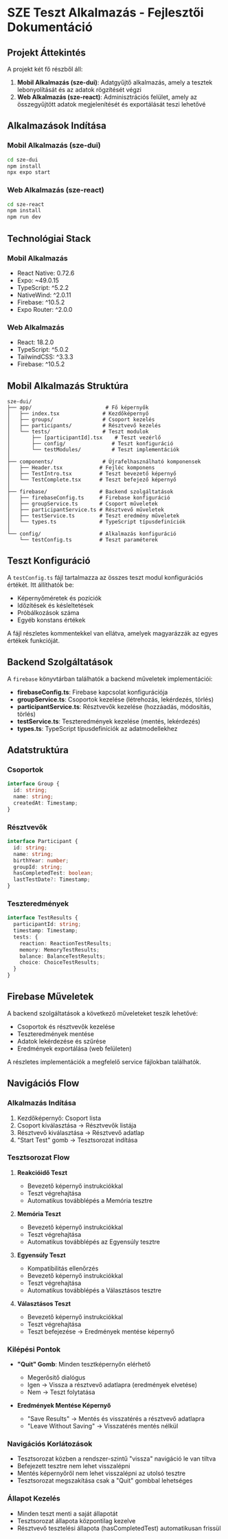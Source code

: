 # SZE Teszt Alkalmazás - Fejlesztői Dokumentáció

## Projekt Áttekintés

A projekt két fő részből áll:
1. **Mobil Alkalmazás (sze-dui)**: Adatgyűjtő alkalmazás, amely a tesztek lebonyolítását és az adatok rögzítését végzi
2. **Web Alkalmazás (sze-react)**: Adminisztrációs felület, amely az összegyűjtött adatok megjelenítését és exportálását teszi lehetővé

## Alkalmazások Indítása

### Mobil Alkalmazás (sze-dui)
```bash
cd sze-dui
npm install
npx expo start
```

### Web Alkalmazás (sze-react)
```bash
cd sze-react
npm install
npm run dev
```

## Technológiai Stack

### Mobil Alkalmazás
- React Native: 0.72.6
- Expo: ~49.0.15
- TypeScript: ^5.2.2
- NativeWind: ^2.0.11
- Firebase: ^10.5.2
- Expo Router: ^2.0.0

### Web Alkalmazás
- React: 18.2.0
- TypeScript: ^5.0.2
- TailwindCSS: ^3.3.3
- Firebase: ^10.5.2

## Mobil Alkalmazás Struktúra

```
sze-dui/
├── app/                        # Fő képernyők
│   ├── index.tsx              # Kezdőképernyő
│   ├── groups/                # Csoport kezelés
│   ├── participants/          # Résztvevő kezelés
│   └── tests/                 # Teszt modulok
│       ├── [participantId].tsx    # Teszt vezérlő
│       ├── config/               # Teszt konfiguráció
│       └── testModules/          # Teszt implementációk
│
├── components/                # Újrafelhasználható komponensek
│   ├── Header.tsx            # Fejléc komponens
│   ├── TestIntro.tsx         # Teszt bevezető képernyő
│   └── TestComplete.tsx      # Teszt befejező képernyő
│
├── firebase/                 # Backend szolgáltatások
│   ├── firebaseConfig.ts     # Firebase konfiguráció
│   ├── groupService.ts       # Csoport műveletek
│   ├── participantService.ts # Résztvevő műveletek
│   ├── testService.ts        # Teszt eredmény műveletek
│   └── types.ts              # TypeScript típusdefiníciók
│
└── config/                   # Alkalmazás konfiguráció
    └── testConfig.ts         # Teszt paraméterek
```

## Teszt Konfiguráció

A `testConfig.ts` fájl tartalmazza az összes teszt modul konfigurációs értékét. Itt állíthatók be:
- Képernyőméretek és pozíciók
- Időzítések és késleltetések
- Próbálkozások száma
- Egyéb konstans értékek

A fájl részletes kommentekkel van ellátva, amelyek magyarázzák az egyes értékek funkcióját.

## Backend Szolgáltatások

A `firebase` könyvtárban találhatók a backend műveletek implementációi:

- **firebaseConfig.ts**: Firebase kapcsolat konfigurációja
- **groupService.ts**: Csoportok kezelése (létrehozás, lekérdezés, törlés)
- **participantService.ts**: Résztvevők kezelése (hozzáadás, módosítás, törlés)
- **testService.ts**: Teszteredmények kezelése (mentés, lekérdezés)
- **types.ts**: TypeScript típusdefiníciók az adatmodellekhez

## Adatstruktúra

### Csoportok
```typescript
interface Group {
  id: string;
  name: string;
  createdAt: Timestamp;
}
```

### Résztvevők
```typescript
interface Participant {
  id: string;
  name: string;
  birthYear: number;
  groupId: string;
  hasCompletedTest: boolean;
  lastTestDate?: Timestamp;
}
```

### Teszteredmények
```typescript
interface TestResults {
  participantId: string;
  timestamp: Timestamp;
  tests: {
    reaction: ReactionTestResults;
    memory: MemoryTestResults;
    balance: BalanceTestResults;
    choice: ChoiceTestResults;
  }
}
```

## Firebase Műveletek

A backend szolgáltatások a következő műveleteket teszik lehetővé:
- Csoportok és résztvevők kezelése
- Teszteredmények mentése
- Adatok lekérdezése és szűrése
- Eredmények exportálása (web felületen)

A részletes implementációk a megfelelő service fájlokban találhatók.

## Navigációs Flow

### Alkalmazás Indítása
1. Kezdőképernyő: Csoport lista
2. Csoport kiválasztása → Résztvevők listája
3. Résztvevő kiválasztása → Résztvevő adatlap
4. "Start Test" gomb → Tesztsorozat indítása

### Tesztsorozat Flow
1. **Reakcióidő Teszt**
   - Bevezető képernyő instrukciókkal
   - Teszt végrehajtása
   - Automatikus továbblépés a Memória tesztre
   
2. **Memória Teszt**
   - Bevezető képernyő instrukciókkal
   - Teszt végrehajtása
   - Automatikus továbblépés az Egyensúly tesztre

3. **Egyensúly Teszt**
   - Kompatibilitás ellenőrzés
   - Bevezető képernyő instrukciókkal
   - Teszt végrehajtása
   - Automatikus továbblépés a Választásos tesztre

4. **Választásos Teszt**
   - Bevezető képernyő instrukciókkal
   - Teszt végrehajtása
   - Teszt befejezése → Eredmények mentése képernyő

### Kilépési Pontok
- **"Quit" Gomb**: Minden tesztképernyőn elérhető
  - Megerősítő dialógus
  - Igen → Vissza a résztvevő adatlapra (eredmények elvetése)
  - Nem → Teszt folytatása

- **Eredmények Mentése Képernyő**
  - "Save Results" → Mentés és visszatérés a résztvevő adatlapra
  - "Leave Without Saving" → Visszatérés mentés nélkül

### Navigációs Korlátozások
- Tesztsorozat közben a rendszer-szintű "vissza" navigáció le van tiltva
- Befejezett tesztre nem lehet visszalépni
- Mentés képernyőről nem lehet visszalépni az utolsó tesztre
- Tesztsorozat megszakítása csak a "Quit" gombbal lehetséges

### Állapot Kezelés
- Minden teszt menti a saját állapotát
- Tesztsorozat állapota központilag kezelve
- Résztvevő tesztelési állapota (hasCompletedTest) automatikusan frissül
